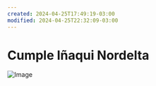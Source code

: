 ```yaml
---
created: 2024-04-25T17:49:19-03:00
modified: 2024-04-25T22:32:09-03:00
---
```


# Cumple Iñaqui Nordelta

![Image](87070db1b72abbd885488284279600bd.jpg)

